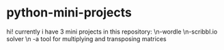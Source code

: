 # python-mini-projects
hi!
currently i have 3 mini projects in this repository:
\n-wordle
\n-scribbl.io solver \n
-a tool for multiplying and transposing matrices
